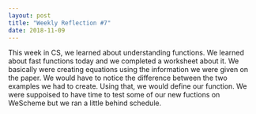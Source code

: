 ```yaml
---
layout: post
title: "Weekly Reflection #7"
date: 2018-11-09
---
```

  This week in CS, we learned about understanding functions. We learned about fast functions today and we completed a worksheet about it. We basically were creating equations using the information we were given on the paper. We would have to notice the difference between the two examples we had to create. Using that, we would define our function. We were suppoised to have time to test some of our new fuctions on WeScheme but we ran a little behind schedule.
